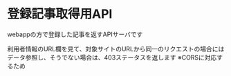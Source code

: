 # 登録記事取得用API

webappの方で登録した記事を返すAPIサーバです

利用者情報のURL欄を見て、対象サイトのURLから同一のリクエストの場合にはデータ参照し、そうでない場合は、403ステータスを返します
※CORSに対応するため
